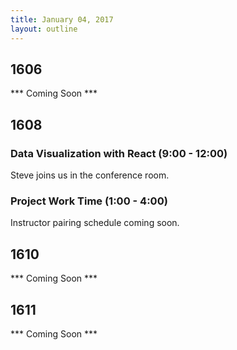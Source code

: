 ```yaml
---
title: January 04, 2017
layout: outline
---
```


## 1606
*** Coming Soon ***

## 1608

### Data Visualization with React (9:00 - 12:00)
Steve joins us in the conference room.

### Project Work Time (1:00 - 4:00)
Instructor pairing schedule coming soon.  

## 1610
*** Coming Soon ***

## 1611
*** Coming Soon ***
